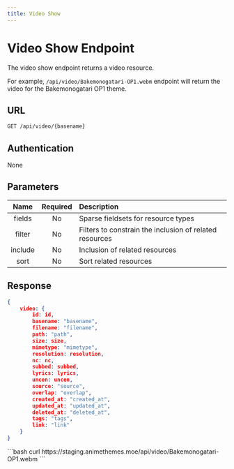 ```yaml
---
title: Video Show
---
```


<Block>

# Video Show Endpoint

The video show endpoint returns a video resource.

For example, `/api/video/Bakemonogatari-OP1.webm` endpoint will return the video for the Bakemonogatari OP1 theme.

## URL

```sh
GET /api/video/{basename}
```

## Authentication

None

## Parameters

| Name    | Required | Description                                             |
| :-----: | :------: | :------------------------------------------------------ |
| fields  | No       | Sparse fieldsets for resource types                     |
| filter  | No       | Filters to constrain the inclusion of related resources |
| include | No       | Inclusion of related resources                          |
| sort    | No       | Sort related resources                                  |

## Response

```json
{
    video: {
        id: id,
        basename: "basename",
        filename: "filename",
        path: "path",
        size: size,
        mimetype: "mimetype",
        resolution: resolution,
        nc: nc,
        subbed: subbed,
        lyrics: lyrics,
        uncen: uncen,
        source: "source",
        overlap: "overlap",
        created_at: "created_at",
        updated_at: "updated_at",
        deleted_at: "deleted_at",
        tags: "tags",
        link: "link"
    }
}
```

<Example>

<CURL>
```bash
curl https://staging.animethemes.moe/api/video/Bakemonogatari-OP1.webm
```
</CURL>

</Example>

</Block>
